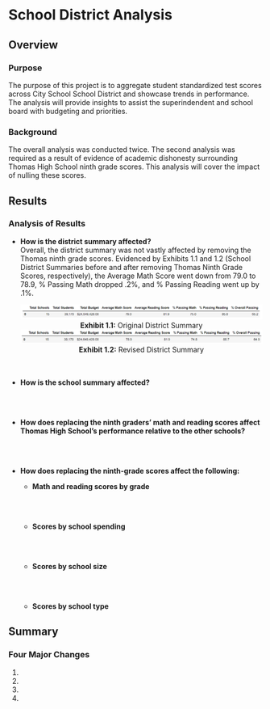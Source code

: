 <h1>School District Analysis</h1>

<h2>Overview</h2>

<h3>Purpose</h3>

<p>
The purpose of this project is to aggregate student standardized test scores across City School School District and showcase trends in performance.  The analysis will provide insights to assist the superindendent and school board with budgeting and priorities.
</p>

<h3>Background</h3>
<p>
The overall analysis was conducted twice.  The second analysis was required as a result of evidence of academic dishonesty surrounding Thomas High School ninth grade scores.  This analysis will cover the impact of nulling these scores.
</p>

<h2>Results</h2>

<h3>Analysis of Results</h3>

<ul>
  <li><b>How is the district summary affected?</b></li>
  Overall, the district summary was not vastly affected by removing the Thomas ninth grade scores.  Evidenced by Exhibits 1.1 and 1.2 (School District Summaries before and after removing Thomas Ninth Grade Scores, respectively), the Average Math Score went down from 79.0 to 78.9, % Passing Math dropped .2%, and % Passing Reading went up by .1%.  
  <p align="center">
  <img src="https://github.com/tc9993/school-district-analysis/blob/main/Resources/original_district_summary.png?raw=true" alt="Original District Summary">
  <b>Exhibit 1.1:</b> Original District Summary
    
  <img src ="https://github.com/tc9993/school-district-analysis/blob/main/Resources/revised_district_summary.png?raw=true" alt="Revised District Summary">
  <b>Exhibit 1.2:</b> Revised District Summary
  </p>
  <br><br>
<li><b>How is the school summary affected?</b></li>


<br><br>
<li><b>How does replacing the ninth graders’ math and reading scores affect Thomas High School’s performance relative to the other schools?</b></li>

<br><br>
<li><b>How does replacing the ninth-grade scores affect the following:
  <ul>
  <li><b>Math and reading scores by grade</b></li>
  
  <br><br>
  <li><b>Scores by school spending</b></li>
  
  <br><br>
  <li><b>Scores by school size</b></li>
  
  <br><br>
  <li><b>Scores by school type</b></li>
  
  </ul>
  </b></li>
</ul>

<h2>Summary</h2>

<h3>Four Major Changes</h3>
<ol>
  <li><b></b></li>
  <li><b></b></li>
  <li><b></b></li>
  <li><b></b></li>
</ol>
